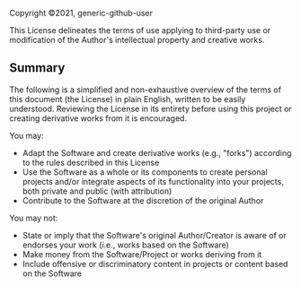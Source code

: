 Copyright ©2021, generic-github-user

This License delineates the terms of use applying to third-party use or modification of the Author's intellectual property and creative works.

## Summary

The following is a simplified and non-exhaustive overview of the terms of this document (the License) in plain English, written to be easily understood. Reviewing the License in its entirety before using this project or creating derivative works from it is encouraged.

You may:
 - Adapt the Software and create derivative works (e.g., "forks") according to the rules described in this License
 - Use the Software as a whole or its components to create personal projects and/or integrate aspects of its functionality into your projects, both private and public (with attribution)
 - Contribute to the Software at the discretion of the original Author

You may not:
 - State or imply that the Software's original Author/Creator is aware of or endorses your work (i.e., works based on the Software)
 - Make money from the Software/Project or works deriving from it
 - Include offensive or discriminatory content in projects or content based on the Software
